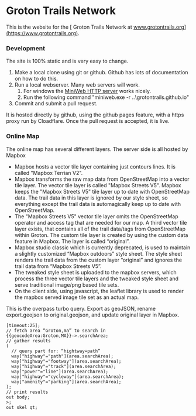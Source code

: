 # Groton Trails Network

This is the website for the [ Groton Trails Network at www.grotontrails.org](https://www.grotontrails.org).

### Development 

The site is 100% static and is very easy to change. 
1. Make a local clone using git or github. Github has lots of documentation on how to do this. 
2. Run a local webserver. Many web servers will work.
	1. For windows the [MiniWeb HTTP server](https://sourceforge.net/projects/miniweb/) works nicely. 
	2. Run the following command "miniweb.exe -r ..\grotontrails.github.io"
3. Commit and submit a pull request.

It is hosted directly by github, using the github pages feature, with a https proxy run by Cloadflare. Once the pull request is accepted, it is live. 


### Online Map

The online map has several different layers. 
The server side is all hosted by Mapbox
- Mapbox hosts a vector tile layer containing just contours lines. It is called "Mapbox Terrian V2". 
- Mapbox transforms the raw map data from OpenStreetMap into a vector tile layer. The vector tile layer 
  is called "Mapbox Streets V5". Mapbox keeps the "Mapbox Streets V5" tile layer up to date with 
  OpenStreetMap data.  The trail data in this layer is ignored by our style sheet, so everything 
  except the trail data is automagically keep up to date with OpenStreetMap.
- The "Mapbox Streets V5" vector tile layer omits the OpenStreetMap operator and access tag that are 
  needed for our map.  A third vector tile layer exists, that contains all of the trail data/tags 
  from OpenStreetMap within Groton. The custom tile layer is created by using the custom data 
  feature in Mapbox. The layer is called “original”. 
 - Mapbox studio classic which is currently deprecated,  is used to maintain a slightly 
   customized “Mapbox outdoors” style sheet.  The style sheet  renders the trail data from the
   custom layer “original” and ignores the trail data from “Mapbox Streets V5”. 
 - The tweaked style sheet is uploaded to the mapbox servers, which process the three vector 
   tile layers and the tweaked style sheet and serve traditional image/png based tile sets.
 - On the client side, using javascript, the leaflet library is used to render the mapbox served 
 image tile set as an actual map.

This is the overpass turbo query. Export as geoJSON, rename export.geojson to original.geojson, and 
update original layer in Mapbox.


```
[timeout:25];
// fetch area “Groton,ma” to search in
{{geocodeArea:Groton,MA}}->.searchArea;
// gather results
(
  // query part for: “hightway=path”
  way["highway"="path"](area.searchArea);
  way["highway"="footway"](area.searchArea);
  way["highway"="track"](area.searchArea);
  way["power"="line"](area.searchArea);
  way["highway"="cycleway"](area.searchArea);
  way["amenity"="parking"](area.searchArea);
);
// print results
out body;
>;
out skel qt;
```




